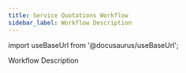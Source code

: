 ```yaml
---
title: Service Quotations Workflow
sidebar_label: Workflow Description
---
```


import useBaseUrl from '@docusaurus/useBaseUrl'; 

<span className="hero__title">Workflow Description</span>
<br/>
<br/>